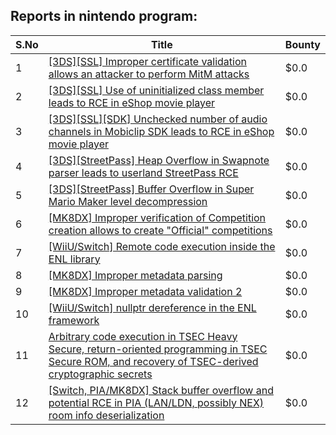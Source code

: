 ## Reports in nintendo program:
| S.No | Title | Bounty |
| ---- | ----- | ------ |
| 1 | [[3DS][SSL] Improper certificate validation allows an attacker to perform MitM attacks](https://hackerone.com/reports/894922) | $0.0 |
| 2 | [[3DS][SSL] Use of uninitialized class member leads to RCE in eShop movie player](https://hackerone.com/reports/895769) | $0.0 |
| 3 | [[3DS][SSL][SDK] Unchecked number of audio channels in Mobiclip SDK leads to RCE in eShop movie player](https://hackerone.com/reports/897606) | $0.0 |
| 4 | [[3DS][StreetPass] Heap Overflow in Swapnote parser leads to userland StreetPass RCE](https://hackerone.com/reports/923240) | $0.0 |
| 5 | [[3DS][StreetPass] Buffer Overflow in Super Mario Maker level decompression](https://hackerone.com/reports/687887) | $0.0 |
| 6 | [[MK8DX] Improper verification of Competition creation allows to create "Official" competitions](https://hackerone.com/reports/1653676) | $0.0 |
| 7 | [[WiiU/Switch] Remote code execution inside the ENL library](https://hackerone.com/reports/1541273) | $0.0 |
| 8 | [[MK8DX] Improper metadata parsing](https://hackerone.com/reports/1688309) | $0.0 |
| 9 | [[MK8DX] Improper metadata validation 2](https://hackerone.com/reports/1812732) | $0.0 |
| 10 | [[WiiU/Switch] nullptr dereference in the ENL framework](https://hackerone.com/reports/1540907) | $0.0 |
| 11 | [Arbitrary code execution in TSEC Heavy Secure, return-oriented programming in TSEC Secure ROM, and recovery of TSEC-derived cryptographic secrets](https://hackerone.com/reports/924418) | $0.0 |
| 12 | [[Switch, PIA/MK8DX] Stack buffer overflow and potential RCE in PIA (LAN/LDN, possibly NEX) room info deserialization](https://hackerone.com/reports/2611669) | $0.0 |